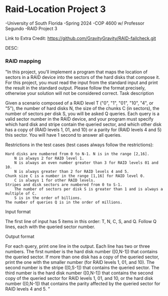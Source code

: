 # Raid-Location Project 3
-University of South Florida 
-Spring 2024
-COP 4600 w/ Professor Segundo
-RAID Project 3

Link to Extra Credit: https://github.com/GravityGravity/RAID-failcheck.git

DESC:

  ### RAID mapping

"In this project, you'll implement a program that maps the location of sectors in a RAID device into the sectors of the hard disks that compose it. For this project, you must read the input from the standard input and print the result in the standard output. Please follow the format precisely, otherwise your solution will not be considered correct.
Task description

Given a scenario composed of a RAID level T ("0", "1", "01", "10", "4", or "5"), the number of hard disks N, the size of the chunks C (in sectors), the number of sectors per disk S, you will be asked Q queries. Each query is a valid sector number in the RAID device, and your program must specify which hard disk and stripe contain the queried sector, and which other disk has a copy of (RAID levels 1, 01, and 10) or a parity for (RAID levels 4 and 5) this sector. You will have 1 second to answer all queries.

Restrictions in the test cases (test cases always follow the restrictions):

    Hard disks are numbered from 0 to N-1. N is in the range [2,16].
        N is always 2 for RAID level 1.
        N is always an even number greater than 3 for RAID levels 01 and 10.
        N is always greater than 2 for RAID levels 4 and 5.
    Chunk size C is a number in the range [1,16] for RAID level 0.
        C is always 1 for other RAID levels.
    Stripes and disk sectors are numbered from 0 to S-1.
        The number of sectors per disk S is greater than 1 and is always a multiple of C.
        S is in the order of billions.
    The number of queries Q is in the order of millions.

Input format

The first line of input has 5 items in this order: T, N, C, S, and Q. Follow Q lines, each with the queried sector number.

Output format

For each query, print one line in the output. Each line has two or three numbers. The first number is the hard disk number ([0,N-1]) that contains the queried sector. If more than one disk has a copy of the queried sector, print the one with the smaller number (for RAID levels 1, 01, and 10). The second number is the stripe ([0,S-1]) that contains the queried sector. The third number is the hard disk number ([0,N-1]) that contains the second copy of the queried sector for RAID levels 1, 01, and 10, or the hard disk number ([0,N-1]) that contains the parity affected by the queried sector for RAID levels 4 and 5. "
